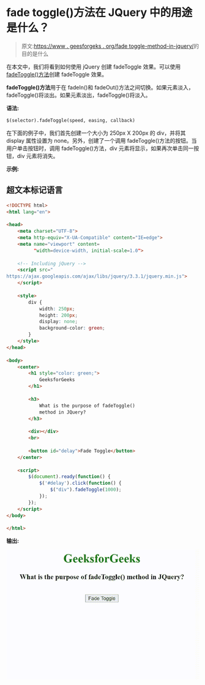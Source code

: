 # fade toggle()方法在 JQuery 中的用途是什么？

> 原文:[https://www . geesforgeks . org/fade toggle-method-in-jquery/](https://www.geeksforgeeks.org/what-is-the-purpose-of-fadetoggle-method-in-jquery/)的目的是什么

在本文中，我们将看到如何使用 jQuery 创建 fadeToggle 效果。可以使用 [fadeToggle()方法](https://www.geeksforgeeks.org/jquery-fadetoggle-method/)创建 fadeToggle 效果。

**fadeToggle()方法**用于在 fadeIn()和 fadeOut()方法之间切换。如果元素淡入，fadeToggle()将淡出。如果元素淡出，fadeToggle()将淡入。

**语法:**

```html
$(selector).fadeToggle(speed, easing, callback)
```

在下面的例子中，我们首先创建一个大小为 250px X 200px 的 div，并将其 display 属性设置为 none。另外，创建了一个调用 fadeToggle()方法的按钮。当用户单击按钮时，调用 fadeToggle()方法，div 元素将显示，如果再次单击同一按钮，div 元素将消失。

**示例:**

## 超文本标记语言

```html
<!DOCTYPE html>
<html lang="en">

<head>
    <meta charset="UTF-8">
    <meta http-equiv="X-UA-Compatible" content="IE=edge">
    <meta name="viewport" content=
          "width=device-width, initial-scale=1.0">

    <!-- Including jQuery -->
    <script src="
https://ajax.googleapis.com/ajax/libs/jquery/3.3.1/jquery.min.js">
    </script>

    <style>
        div {
            width: 250px;
            height: 200px;
            display: none;
            background-color: green;
        }
    </style>
</head>

<body>
    <center>
        <h1 style="color: green;">
            GeeksforGeeks
        </h1>

        <h3>
            What is the purpose of fadeToggle() 
            method in JQuery?
        </h3>

        <div></div>
        <br>

        <button id="delay">Fade Toggle</button>
    </center>

    <script>
        $(document).ready(function() {
            $('#delay').click(function() {
                $("div").fadeToggle(1000);
            });
        });
    </script>
</body>

</html>
```

**输出:**

![](img/b4bf4bbc6b34f5a21e204797d129c169.png)